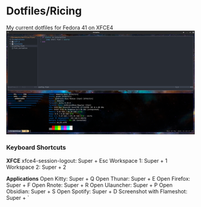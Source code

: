 # Dotfiles/Ricing
My current dotfiles for Fedora 41 on XFCE4
![](./screenshot.png)

### Keyboard Shortcuts

**XFCE**
xfce4-session-logout: Super + Esc
Workspace 1: Super + 1
Workspace 2: Super + 2

**Applications**
Open Kitty: Super + Q
Open Thunar: Super + E
Open Firefox: Super + F
Open Rnote: Super + R
Open Ulauncher: Super + P
Open Obsidian: Super + S
Open Spotify: Super + D
Screenshot with Flameshot: Super + `
